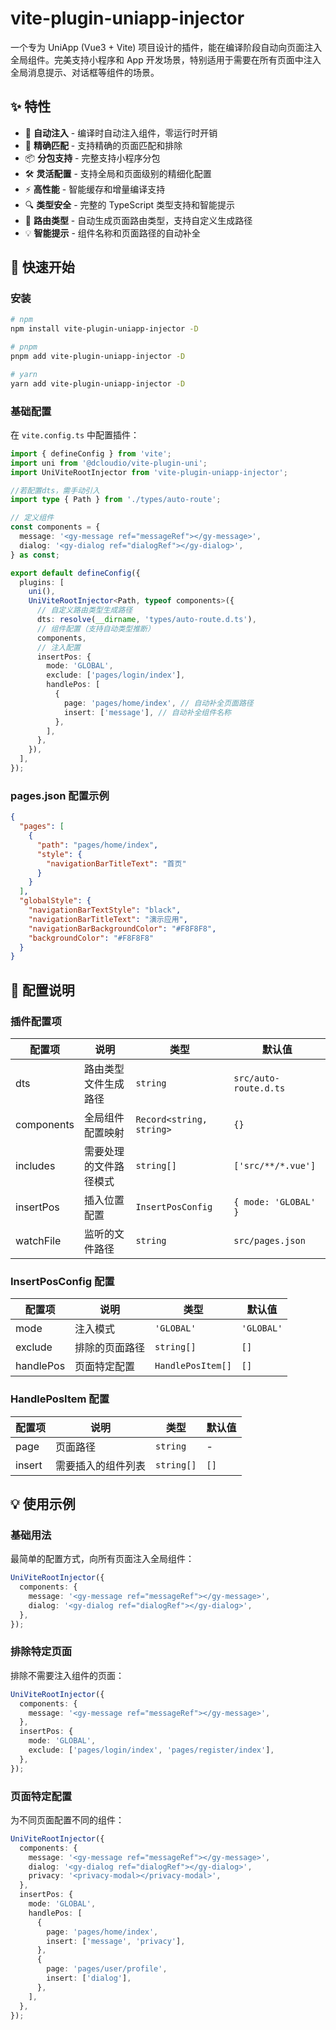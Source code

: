 # vite-plugin-uniapp-injector

一个专为 UniApp (Vue3 + Vite) 项目设计的插件，能在编译阶段自动向页面注入全局组件。完美支持小程序和 App 开发场景，特别适用于需要在所有页面中注入全局消息提示、对话框等组件的场景。

## ✨ 特性

- 🚀 **自动注入** - 编译时自动注入组件，零运行时开销
- 🎯 **精确匹配** - 支持精确的页面匹配和排除
- 📦 **分包支持** - 完整支持小程序分包
- 🛠 **灵活配置** - 支持全局和页面级别的精细化配置
- ⚡️ **高性能** - 智能缓存和增量编译支持
- 🔍 **类型安全** - 完整的 TypeScript 类型支持和智能提示
- 🎨 **路由类型** - 自动生成页面路由类型，支持自定义生成路径
- 💡 **智能提示** - 组件名称和页面路径的自动补全

## 🚀 快速开始

### 安装

```bash
# npm
npm install vite-plugin-uniapp-injector -D

# pnpm
pnpm add vite-plugin-uniapp-injector -D

# yarn
yarn add vite-plugin-uniapp-injector -D
```

### 基础配置

在 `vite.config.ts` 中配置插件：

```typescript
import { defineConfig } from 'vite';
import uni from '@dcloudio/vite-plugin-uni';
import UniViteRootInjector from 'vite-plugin-uniapp-injector';

//若配置dts，需手动引入
import type { Path } from './types/auto-route'; 

// 定义组件
const components = {
  message: '<gy-message ref="messageRef"></gy-message>',
  dialog: '<gy-dialog ref="dialogRef"></gy-dialog>',
} as const;

export default defineConfig({
  plugins: [
    uni(),
    UniViteRootInjector<Path, typeof components>({
      // 自定义路由类型生成路径
      dts: resolve(__dirname, 'types/auto-route.d.ts'),
      // 组件配置（支持自动类型推断）
      components,
      // 注入配置
      insertPos: {
        mode: 'GLOBAL',
        exclude: ['pages/login/index'],
        handlePos: [
          {
            page: 'pages/home/index', // 自动补全页面路径
            insert: ['message'], // 自动补全组件名称
          },
        ],
      },
    }),
  ],
});
```

### pages.json 配置示例

```json
{
  "pages": [
    {
      "path": "pages/home/index",
      "style": {
        "navigationBarTitleText": "首页"
      }
    }
  ],
  "globalStyle": {
    "navigationBarTextStyle": "black",
    "navigationBarTitleText": "演示应用",
    "navigationBarBackgroundColor": "#F8F8F8",
    "backgroundColor": "#F8F8F8"
  }
}
```

## 📝 配置说明

### 插件配置项

| 配置项     | 说明                   | 类型                     | 默认值                |
| ---------- | ---------------------- | ------------------------ | --------------------- |
| dts        | 路由类型文件生成路径   | `string`                 | `src/auto-route.d.ts` |
| components | 全局组件配置映射       | `Record<string, string>` | `{}`                  |
| includes   | 需要处理的文件路径模式 | `string[]`               | `['src/**/*.vue']`    |
| insertPos  | 插入位置配置           | `InsertPosConfig`        | `{ mode: 'GLOBAL' }`  |
| watchFile  | 监听的文件路径         | `string`                 | `src/pages.json`      |

### InsertPosConfig 配置

| 配置项    | 说明           | 类型              | 默认值     |
| --------- | -------------- | ----------------- | ---------- |
| mode      | 注入模式       | `'GLOBAL'`        | `'GLOBAL'` |
| exclude   | 排除的页面路径 | `string[]`        | `[]`       |
| handlePos | 页面特定配置   | `HandlePosItem[]` | `[]`       |

### HandlePosItem 配置

| 配置项 | 说明               | 类型       | 默认值 |
| ------ | ------------------ | ---------- | ------ |
| page   | 页面路径           | `string`   | -      |
| insert | 需要插入的组件列表 | `string[]` | `[]`   |

## 💡 使用示例

### 基础用法

最简单的配置方式，向所有页面注入全局组件：

```typescript
UniViteRootInjector({
  components: {
    message: '<gy-message ref="messageRef"></gy-message>',
    dialog: '<gy-dialog ref="dialogRef"></gy-dialog>',
  },
});
```

### 排除特定页面

排除不需要注入组件的页面：

```typescript
UniViteRootInjector({
  components: {
    message: '<gy-message ref="messageRef"></gy-message>',
  },
  insertPos: {
    mode: 'GLOBAL',
    exclude: ['pages/login/index', 'pages/register/index'],
  },
});
```

### 页面特定配置

为不同页面配置不同的组件：

```typescript
UniViteRootInjector({
  components: {
    message: '<gy-message ref="messageRef"></gy-message>',
    dialog: '<gy-dialog ref="dialogRef"></gy-dialog>',
    privacy: '<privacy-modal></privacy-modal>',
  },
  insertPos: {
    mode: 'GLOBAL',
    handlePos: [
      {
        page: 'pages/home/index',
        insert: ['message', 'privacy'],
      },
      {
        page: 'pages/user/profile',
        insert: ['dialog'],
      },
    ],
  },
});
```
